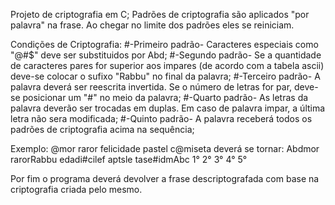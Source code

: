 Projeto de criptografia em C;
Padrões de criptografia são aplicados "por palavra" na frase. Ao chegar no limite dos padrões eles se reiniciam.

Condições de Criptografia: 
#-Primeiro padrão- Caracteres especiais como "@#$" deve ser substituidos por Abd;
#-Segundo padrão- Se a quantidade de caracteres pares for superior aos impares (de acordo com a tabela ascii) deve-se colocar o sufixo "Rabbu" no final da palavra;
#-Terceiro padrão- A palavra deverá ser reescrita invertida. Se o número de letras for par, deve-se posicionar um "#" no meio da palavra;
#-Quarto padrão- As letras da palavra deverão ser trocadas em duplas. Em caso de palavra impar, a última letra não sera modificada; 
#-Quinto padrão- A palavra receberá todos os padrões de criptografia acima na sequência;

Exemplo: @mor raror felicidade pastel c@miseta
deverá se tornar: 
Abdmor rarorRabbu edadi#cilef aptsle tase#idmAbc
1°       2°         3°          4°        5°

Por fim o programa deverá devolver a frase descriptografada com base na criptografia criada pelo mesmo.

